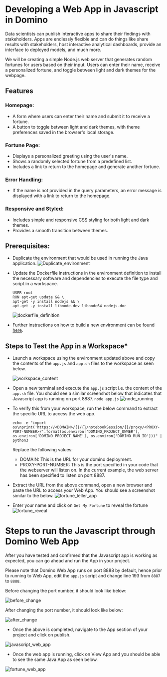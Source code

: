 # Developing a Web App in Javascript in Domino

Data scientists can publish interactive apps to share their findings with stakeholders. Apps are endlessly flexible and can do things like share results with stakeholders, host interactive analytical dashboards, provide an interface to deployed models, and much more.

We will be creating a simple Node.js web server that generates random fortunes for users based on their input. Users can enter their name, receive a personalized fortune, and toggle between light and dark themes for the webpage.

## Features

### Homepage:
- A form where users can enter their name and submit it to receive a fortune.
- A button to toggle between light and dark themes, with theme preferences saved in the browser's local storage.

### Fortune Page:
- Displays a personalized greeting using the user's name.
- Shows a randomly selected fortune from a predefined list.
- Includes a link to return to the homepage and generate another fortune.

### Error Handling:
- If the name is not provided in the query parameters, an error message is displayed with a link to return to the homepage.

### Responsive and Styled:
- Includes simple and responsive CSS styling for both light and dark themes.
- Provides a smooth transition between themes.

## Prerequisites:

- Duplicate the environment that would be used in running the Java application.
 ![Duplicate_environment](images/duplicate_environment.png)

- Update the Dockerfile instructions in the environment definition to install the necessary software and dependencies to execute the file type and script in a workspace.

    ````
    USER root
    RUN apt-get update && \
    apt-get -y install nodejs && \
    apt-get -y install libnode-dev libnode64 nodejs-doc
    ````
  ![dockerfile_definition](images/dockerfile-instructions.png)

- Further instructions on how to build a new environment can be found [here](https://docs.dominodatalab.com/en/5.11/user_guide/5dd2c1/edit-environment-definition/).

## Steps to Test the App in a Workspace*

-  Launch a workspace using the environment updated above and copy the contents of the `app.js` and `app.sh` files to the workspace as seen below.

   ![workspace_content](images/workspace_content.png)
  - Open a new terminal and execute the `app.js` script i.e. the content of the `app.sh` file. You should see a similar screenshot below that indicates that Javascript app is running on port 8887.
    `node app.js`
    ![node_running](images/node_running.png)

  - To verify this from your workspace, run the below command to extract the specific URL to access the web app.

    ``````
    echo -e "import os\nprint('https://<DOMAIN>/{}/{}/notebookSession/{}/proxy/<PROXY-PORT-NUMBER>/'.format(os.environ['DOMINO_PROJECT_OWNER'], os.environ['DOMINO_PROJECT_NAME'], os.environ['DOMINO_RUN_ID']))" | python3
    ``````
    Replace the following values:
    - DOMAIN: This is the URL for your domino deployment.
    - PROXY-PORT-NUMBER: This is the port specified in your code that the webserver will listen on. In the current example, the web server has been specified to listen on port 8887.
    
  - Extract the URL from the above command, open a new browser and paste the URL to access your Web App. You should see a screenshot similar to the below.
    ![fortune_teller_app](images/fortune-teller-app.png)

  - Enter your name and click on `Get My Fortune` to reveal the fortune
    ![fortune_reveal](images/fortune-reveal.png)

# Steps to run the Javascript through Domino Web App

After you have tested and confirmed that the Javascript app is working as expected, you can go ahead and run the App in your project. 

Please note that Domino Web App runs on port 8888 by default, hence prior to running to Web App, edit the `app.js` script and change line 193 from `8887` to `8888`.

Before changing the port number, it should look like below:

![before_change](images/change-port.png)

After changing the port number, it should look like below:

![after_change](images/after-change.png)

- Once the above is completed, navigate to the App section of your project and click on publish.

![javascript_web_app](images/javascript_web-app.png)

- Once the web app is running, click on View App and you should be able to see the same Java App as seen below.

![fortune_web_app](images/fortune-from-web-app.png)